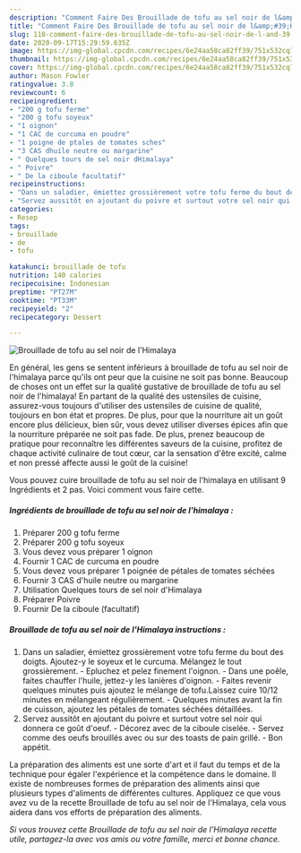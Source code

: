 ```yaml
---
description: "Comment Faire Des Brouillade de tofu au sel noir de l&amp;#39;Himalaya"
title: "Comment Faire Des Brouillade de tofu au sel noir de l&amp;#39;Himalaya"
slug: 110-comment-faire-des-brouillade-de-tofu-au-sel-noir-de-l-and-39-himalaya
date: 2020-09-17T15:29:59.635Z
image: https://img-global.cpcdn.com/recipes/6e24aa58ca82ff39/751x532cq70/brouillade-de-tofu-au-sel-noir-de-lhimalaya-photo-principale-de-la-recette.jpg
thumbnail: https://img-global.cpcdn.com/recipes/6e24aa58ca82ff39/751x532cq70/brouillade-de-tofu-au-sel-noir-de-lhimalaya-photo-principale-de-la-recette.jpg
cover: https://img-global.cpcdn.com/recipes/6e24aa58ca82ff39/751x532cq70/brouillade-de-tofu-au-sel-noir-de-lhimalaya-photo-principale-de-la-recette.jpg
author: Mason Fowler
ratingvalue: 3.8
reviewcount: 6
recipeingredient:
- "200 g tofu ferme"
- "200 g tofu soyeux"
- "1 oignon"
- "1 CAC de curcuma en poudre"
- "1 poigne de ptales de tomates sches"
- "3 CAS dhuile neutre ou margarine"
- " Quelques tours de sel noir dHimalaya"
- " Poivre"
- " De la ciboule facultatif"
recipeinstructions:
- "Dans un saladier, émiettez grossièrement votre tofu ferme du bout des doigts. Ajoutez-y le soyeux et le curcuma. Mélangez le tout grossièrement. Epluchez et pelez finement l&#39;oignon. Dans une poêle, faites chauffer l&#39;huile, jettez-y les lanières d&#39;oignon. Faites revenir quelques minutes puis ajoutez le mélange de tofu.Laissez cuire 10/12 minutes en mélangeant régulièrement. Quelques minutes avant la fin de cuisson, ajoutez les pétales de tomates séchées détaillées."
- "Servez aussitôt en ajoutant du poivre et surtout votre sel noir qui donnera ce goût d&#39;oeuf. Décorez avec de la ciboule ciselée. Servez comme des oeufs brouillés avec ou sur des toasts de pain grillé. Bon appétit."
categories:
- Resep
tags:
- brouillade
- de
- tofu

katakunci: brouillade de tofu 
nutrition: 140 calories
recipecuisine: Indonesian
preptime: "PT27M"
cooktime: "PT33M"
recipeyield: "2"
recipecategory: Dessert

---
```



![Brouillade de tofu au sel noir de l&#39;Himalaya](https://img-global.cpcdn.com/recipes/6e24aa58ca82ff39/751x532cq70/brouillade-de-tofu-au-sel-noir-de-lhimalaya-photo-principale-de-la-recette.jpg)

En général, les gens se sentent inférieurs à brouillade de tofu au sel noir de l&#39;himalaya parce qu'ils ont peur que la cuisine ne soit pas bonne. Beaucoup de choses ont un effet sur la qualité gustative de brouillade de tofu au sel noir de l&#39;himalaya! En partant de la qualité des ustensiles de cuisine, assurez-vous toujours d'utiliser des ustensiles de cuisine de qualité, toujours en bon état et propres. De plus, pour que la nourriture ait un goût encore plus délicieux, bien sûr, vous devez utiliser diverses épices afin que la nourriture préparée ne soit pas fade. De plus, prenez beaucoup de pratique pour reconnaître les différentes saveurs de la cuisine, profitez de chaque activité culinaire de tout cœur, car la sensation d'être excité, calme et non pressé affecte aussi le goût de la cuisine!

<!--inarticleads1-->

Vous pouvez cuire brouillade de tofu au sel noir de l&#39;himalaya en utilisant 9 Ingrédients et 2 pas. Voici comment vous faire cette.

##### Ingrédients de brouillade de tofu au sel noir de l&#39;himalaya :

1. Préparer 200 g tofu ferme
1. Préparer 200 g tofu soyeux
1. Vous devez vous préparer 1 oignon
1. Fournir 1 CAC de curcuma en poudre
1. Vous devez vous préparer 1 poignée de pétales de tomates séchées
1. Fournir 3 CAS d&#39;huile neutre ou margarine
1. Utilisation  Quelques tours de sel noir d&#39;Himalaya
1. Préparer  Poivre
1. Fournir  De la ciboule (facultatif)




<!--inarticleads2-->

##### Brouillade de tofu au sel noir de l&#39;Himalaya instructions :

1. Dans un saladier, émiettez grossièrement votre tofu ferme du bout des doigts. Ajoutez-y le soyeux et le curcuma. Mélangez le tout grossièrement. - Epluchez et pelez finement l&#39;oignon. - Dans une poêle, faites chauffer l&#39;huile, jettez-y les lanières d&#39;oignon. - Faites revenir quelques minutes puis ajoutez le mélange de tofu.Laissez cuire 10/12 minutes en mélangeant régulièrement. - Quelques minutes avant la fin de cuisson, ajoutez les pétales de tomates séchées détaillées.
1. Servez aussitôt en ajoutant du poivre et surtout votre sel noir qui donnera ce goût d&#39;oeuf. - Décorez avec de la ciboule ciselée. - Servez comme des oeufs brouillés avec ou sur des toasts de pain grillé. - Bon appétit.




<!--inarticleads1-->

<p>
La préparation des aliments est une sorte d'art et il faut du temps et de la technique pour égaler l'expérience et la compétence dans le domaine. Il existe de nombreuses formes de préparation des aliments ainsi que plusieurs types d'aliments de différentes cultures. Appliquez ce que vous avez vu de la recette Brouillade de tofu au sel noir de l&#39;Himalaya, cela vous aidera dans vos efforts de préparation des aliments.
</p>

<p>
<i>Si vous trouvez cette Brouillade de tofu au sel noir de l&#39;Himalaya recette utile, partagez-la avec vos amis ou votre famille, merci et bonne chance.</i>
</p>
